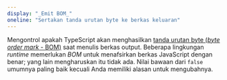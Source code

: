 ```yaml
---
display: "_Emit BOM_"
oneline: "Sertakan tanda urutan byte ke berkas keluaran"
---
```


Mengontrol apakah TypeScript akan menghasilkan [tanda urutan byte (_byte order mark_ - BOM)](https://wikipedia.org/wiki/Byte_order_mark) saat menulis berkas output.
Beberapa lingkungan _runtime_ memerlukan _BOM_ untuk menafsirkan berkas JavaScript dengan benar; yang lain mengharuskan itu tidak ada.
Nilai bawaan dari `false` umumnya paling baik kecuali Anda memiliki alasan untuk mengubahnya.
